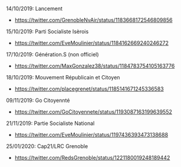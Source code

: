 14/10/2019: Lancement
  - https://twitter.com/GrenobleNvAir/status/1183668172546809856

15/10/2019: Parti Socialiste Isèrois
  - https://twitter.com/EveMoulinier/status/1184162669240246272

17/10/2019: Génération.S (non officiel)
  - https://twitter.com/MaxGonzalez38/status/1184783754105163776

18/10/2019: Mouvement Républicain et Citoyen
  - https://twitter.com/placegrenet/status/1185141671245336583

09/11/2019: Go Citoyennté
  - https://twitter.com/GoCitoyennete/status/1193087163199639552

21/11/2019: Partie Socialiste National
  - https://twitter.com/EveMoulinier/status/1197436393473138688

25/01/2020: Cap21/LRC Grenoble
  - https://twitter.com/RedsGrenoble/status/1221180019248189442

